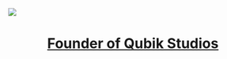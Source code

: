 <a href="https://github.com/anuraghazra/github-readme-stats">
  <img align="center" src="https://github-readme-stats.vercel.app/api?username=ConmineLP&show_icons=true&theme=prussian&hide_border=true&count_private=true" />
</a>
<a href="https://github.com/anuraghazra/convoychat">
  <h1 align="center">Founder of Qubik Studios</h1>
</a>
